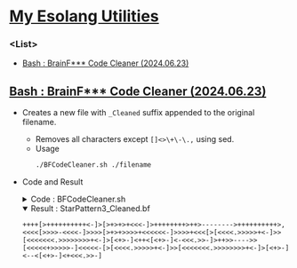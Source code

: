 # [My Esolang Utilities](/README.md#utility)


### **\<List>**

- [Bash : BrainF*** Code Cleaner (2024.06.23)](#bash--brainf-code-cleaner-20240623)


## [Bash : BrainF*** Code Cleaner (2024.06.23)](#list)

- Creates a new file with `_Cleaned` suffix appended to the original filename.
  - Removes all characters except `[]<>\+\-\.,` using sed.
  - Usage
    ```bash
    ./BFCodeCleaner.sh ./filename
    ```
- Code and Result
  <details>
    <summary>Code : BFCodeCleaner.sh</summary>

    ```bash
    #!/bin/bash

    # Check if a filename is provided
    if [ -z "$1" ]; then
      echo "Usage: $0 filename"
      exit 1
    fi

    # Get the filename from the argument
    filename="$1"

    # Check if the file exists
    if [ ! -f "$filename" ]; then
      echo "Error: File '$filename' not found!"
      exit 1
    fi

    # Create the new filename with '_Cleaned' suffix
    temp_filename="${filename%.*}_Temporary.${filename##*.}"
    new_filename="${filename%.*}_Cleaned.${filename##*.}"

    # Use tr to remove newline characters and save to a temporary file
    tr -d '\n' < "$filename" > "$temp_filename"

    # Use sed to remove all characters except '[]<>+-.,'
    sed 's/[^][<>+-.,]//g' "$temp_filename" > "$new_filename"

    # Add a newline character at the end of the new file
    echo "" >> "$new_filename"

    # Remove the temporary file
    rm "$temp_filename"

    # Confirm the operation is complete
    echo "Cleaned file saved as $new_filename"
    ```
  </details>
  <details open="">
    <summary>Result : StarPattern3_Cleaned.bf</summary>

    ```brainfuck
    ++++[>++++++++++<-]>[>+>+>+<<<-]>++++++++>++>-------->++++++++++>,<<<<[>>>>-<<<<-]>>>>[>+>+>>>>+<<<<<<-]>>>>+<<<[>[<<<<.>>>>>+<-]>>[<<<<<<<.>>>>>>>>+<-]>[<+>-]<++<[<+>-]<-<<<.>>-]>++>>---->>[<<<<<+>>>>>-]<<<<<-[>[<<<<.>>>>>+<-]>>[<<<<<<<.>>>>>>>>+<-]>[<+>-]<--<[<+>-]<+<<<.>>-]
    ```
  </details>
